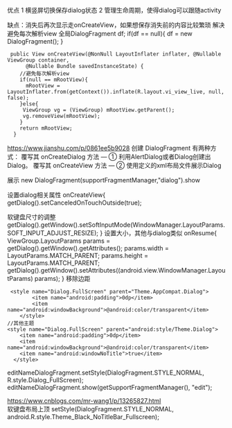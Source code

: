 
优点 
1 横竖屏切换保存dialog状态
2 管理生命周期，使得dialog可以跟随activity

缺点：消失后再次显示走onCreateView，如果想保存消失前的内容比较繁琐
解决 避免每次解析view
全局DialogFragment df;
if(df == null){
  df = new DialogFragment();
}
```
 public View onCreateView(@NonNull LayoutInflater inflater, @Nullable ViewGroup container,
      @Nullable Bundle savedInstanceState) {
    //避免每次解析view 
    if(null == mRootView){
      mRootView = LayoutInflater.from(getContext()).inflate(R.layout.vi_view_live, null, false);
    }else{
     ViewGroup vg = (ViewGroup) mRootView.getParent();
     vg.removeView(mRootView);
    }
    return mRootView;
  }
```

https://www.jianshu.com/p/0861ee5b9028
创建 DialogFragment 有两种方式：
覆写其 onCreateDialog 方法 — ① 利用AlertDialog或者Dialog创建出Dialog。
覆写其 onCreateView 方法 — ② 使用定义的xml布局文件展示Dialog


展示
new DialogFragment(supportFragmentManager,"dialog").show

设置dialog相关属性
onCreateView{
getDialog().setCanceledOnTouchOutside(true);

软键盘尺寸的调整
getDialog().getWindow().setSoftInputMode(WindowManager.LayoutParams.SOFT_INPUT_ADJUST_RESIZE);
}
设置大小，其他与dialog类似
onResume{
ViewGroup.LayoutParams params = getDialog().getWindow().getAttributes();
params.width = LayoutParams.MATCH_PARENT;
params.height = LayoutParams.MATCH_PARENT;
getDialog().getWindow().setAttributes((android.view.WindowManager.LayoutParams) params);
}
移除边距
```
 <style name="Dialog.FullScreen" parent="Theme.AppCompat.Dialog">
        <item name="android:padding">0dp</item>
        <item name="android:windowBackground">@android:color/transparent</item>
    </style>
//其他主题
<style name="Dialog.FullScreen" parent="android:style/Theme.Dialog">
    <item name="android:padding">0dp</item>
    <item name="android:windowBackground">@android:color/transparent</item>
    <item name="android:windowNoTitle">true</item>
  </style>    
```
editNameDialogFragment.setStyle(DialogFragment.STYLE_NORMAL, R.style.Dialog_FullScreen);
editNameDialogFragment.show(getSupportFragmentManager(), "edit");

https://www.cnblogs.com/mr-wang1/p/13265827.html   
软键盘布局上顶
setStyle(DialogFragment.STYLE_NORMAL, android.R.style.Theme_Black_NoTitleBar_Fullscreen);